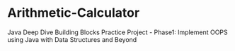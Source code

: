 # Arithmetic-Calculator
Java Deep Dive Building Blocks Practice Project - Phase1: Implement OOPS using Java with Data Structures and Beyond

